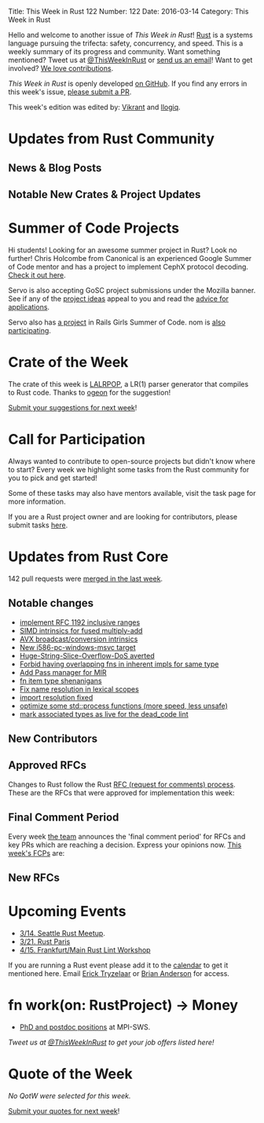 Title: This Week in Rust 122
Number: 122
Date: 2016-03-14
Category: This Week in Rust

Hello and welcome to another issue of *This Week in Rust*!
[Rust](http://rust-lang.org) is a systems language pursuing the trifecta:
safety, concurrency, and speed. This is a weekly summary of its progress and
community. Want something mentioned? Tweet us at [@ThisWeekInRust](https://twitter.com/ThisWeekInRust) or [send us an
email](mailto:corey@octayn.net?subject=This%20Week%20in%20Rust%20Suggestion)!
Want to get involved? [We love
contributions](https://github.com/rust-lang/rust/blob/master/CONTRIBUTING.md).

*This Week in Rust* is openly developed [on GitHub](https://github.com/cmr/this-week-in-rust).
If you find any errors in this week's issue, [please submit a PR](https://github.com/cmr/this-week-in-rust/pulls).

This week's edition was edited by: [Vikrant](https://github.com/nasa42) and [llogiq](https://github.com/llogiq).

# Updates from Rust Community

## News & Blog Posts


## Notable New Crates & Project Updates


# Summer of Code Projects

Hi students! Looking for an awesome summer project in Rust? Look no further! Chris Holcombe from Canonical is an experienced Google Summer of Code mentor and has a project to implement CephX protocol decoding. [Check it out here](https://wiki.ubuntu.com/GoogleSoC2016/Ideas#Decode_CephX_Protocol).

Servo is also accepting GoSC project submissions under the Mozilla banner. See if any of the [project ideas](https://wiki.mozilla.org/Community:SummerOfCode16#Servo) appeal to you and read the [advice for applications](https://wiki.mozilla.org/Community:SummerOfCode16#Application_Advice).

Servo also has [a project](https://teams.railsgirlssummerofcode.org/projects/104-servo) in Rails Girls Summer of Code. nom is [also participating](https://teams.railsgirlssummerofcode.org/projects/78-nom).

# Crate of the Week

The crate of this week is [LALRPOP](https://crates.io/crates/lalrpop), a LR(1) parser generator that compiles to Rust code. Thanks to [ogeon](https://users.rust-lang.org/users/ogeon) for the suggestion!

[Submit your suggestions for next week][submit_crate]!

[submit_crate]: https://users.rust-lang.org/t/crate-of-the-week/2704

# Call for Participation

Always wanted to contribute to open-source projects but didn't know where to start?
Every week we highlight some tasks from the Rust community for you to pick and get started!

Some of these tasks may also have mentors available, visit the task page for more information.


If you are a Rust project owner and are looking for contributors, please submit tasks [here][guidelines].

[guidelines]: https://users.rust-lang.org/t/twir-call-for-participation/4821

# Updates from Rust Core

142 pull requests were [merged in the last week][merged].

[merged]: https://github.com/issues?q=is%3Apr+org%3Arust-lang+is%3Amerged+merged%3A2016-03-07..2016-03-14

## Notable changes

* [implement RFC 1192 inclusive ranges](https://github.com/rust-lang/rust/pull/30884)
* [SIMD intrinsics for fused multiply-add](https://github.com/rust-lang/rust/pull/32066)
* [AVX broadcast/conversion intrinsics](https://github.com/rust-lang/rust/pull/32140)
* [New i586-pc-windows-msvc target](https://github.com/rust-lang/rust/pull/32034)
* [Huge-String-Slice-Overflow-DoS averted](https://github.com/rust-lang/rust/pull/32064)
* [Forbid having overlapping fns in inherent impls for same type](https://github.com/rust-lang/rust/pull/31925)
* [Add Pass manager for MIR](https://github.com/rust-lang/rust/pull/31916)
* [fn item type shenanigans](https://github.com/rust-lang/rust/pull/31710)
* [Fix name resolution in lexical scopes](https://github.com/rust-lang/rust/pull/32141)
* [import resolution fixed](https://github.com/rust-lang/rust/pull/32097)
* [optimize some std::process functions (more speed, less unsafe)](https://github.com/rust-lang/rust/pull/31618)
* [mark associated types as live for the dead_code lint](https://github.com/rust-lang/rust/pull/32158)


## New Contributors


## Approved RFCs

Changes to Rust follow the Rust [RFC (request for comments)
process](https://github.com/rust-lang/rfcs#rust-rfcs). These
are the RFCs that were approved for implementation this week:



## Final Comment Period

Every week [the team](https://rust-lang.org/team.html) announces the
'final comment period' for RFCs and key PRs which are reaching a
decision. Express your opinions now. [This week's FCPs][fcp] are:

[fcp]: https://github.com/rust-lang/rfcs/labels/final-comment-period


## New RFCs


# Upcoming Events

* [3/14. Seattle Rust Meetup](https://www.eventbrite.com/e/mozilla-rust-seattle-meetup-tickets-12222326307?aff=erelexporg).
* [3/21. Rust Paris](http://www.meetup.com/Rust-Paris)
* [4/15. Frankfurt/Main Rust Lint Workshop](http://www.meetup.com/de-DE/Rust-Rhein-Main/events/229564640/?eventId=229564640)

If you are running a Rust event please add it to the [calendar] to get
it mentioned here. Email [Erick Tryzelaar][erickt] or [Brian
Anderson][brson] for access.

[calendar]: https://www.google.com/calendar/embed?src=apd9vmbc22egenmtu5l6c5jbfc%40group.calendar.google.com
[erickt]: mailto:erick.tryzelaar@gmail.com
[brson]: mailto:banderson@mozilla.com

# fn work(on: RustProject) -> Money

* [PhD and postdoc positions](http://plv.mpi-sws.org/rustbelt/) at MPI-SWS.

*Tweet us at [@ThisWeekInRust](https://twitter.com/ThisWeekInRust) to get your job offers listed here!*

# Quote of the Week

*No QotW were selected for this week.*

[Submit your quotes for next week][submit]!

[submit]: http://users.rust-lang.org/t/twir-quote-of-the-week/328
